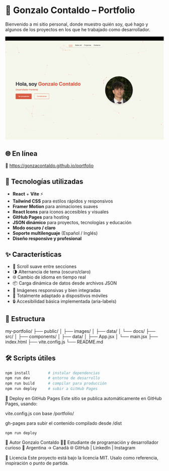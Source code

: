 # 💼 Gonzalo Contaldo – Portfolio

Bienvenido a mi sitio personal, donde muestro quién soy, qué hago y algunos de los proyectos en los que he trabajado como desarrollador.

![Portfolio Preview](./public/images/portfolio.png)

## 🌐 En línea

🔗 https://gonzacontaldo.github.io/portfolio

## 🚀 Tecnologías utilizadas

- **React** + **Vite** ⚡
- **Tailwind CSS** para estilos rápidos y responsivos
- **Framer Motion** para animaciones suaves
- **React Icons** para íconos accesibles y visuales
- **GitHub Pages** para hosting
- **JSON dinámico** para proyectos, tecnologías y educación
- **Modo oscuro / claro**
- **Soporte multilenguaje** (Español / Inglés)
- **Diseño responsive y profesional**

## ✨ Características

- 🎯 Scroll suave entre secciones
- 🌗 Alternancia de tema (oscuro/claro)
- 🌐 Cambio de idioma en tiempo real
- 📦 Carga dinámica de datos desde archivos JSON
- 📸 Imágenes responsivas y bien integradas
- 📱 Totalmente adaptado a dispositivos móviles
- 🔒 Accesibilidad básica implementada (aria-labels)

## 📂 Estructura
my-portfolio/
├── public/
│ ├── images/
│ ├── data/
│ └── docs/
├── src/
│ ├── components/
│ ├── data/
│ ├── App.jsx
│ └── main.jsx
├── index.html
├── vite.config.js
└── README.md

## 🛠️ Scripts útiles

```bash
npm install        # instalar dependencias
npm run dev        # entorno de desarrollo
npm run build      # compilar para producción
npm run deploy     # subir a GitHub Pages
```

🔄 Deploy en GitHub Pages
Este sitio se publica automáticamente en GitHub Pages, usando:

vite.config.js con base /portfolio/

gh-pages para subir el contenido compilado desde /dist

```
npm run deploy
```

👤 Autor
Gonzalo Contaldo
🧑‍💻 Estudiante de programación y desarrollador curioso
📍 Argentina → Canadá
🌐 GitHub | LinkedIn | Instagram

📄 Licencia
Este proyecto está bajo la licencia MIT. Usalo como referencia, inspiración o punto de partida.
